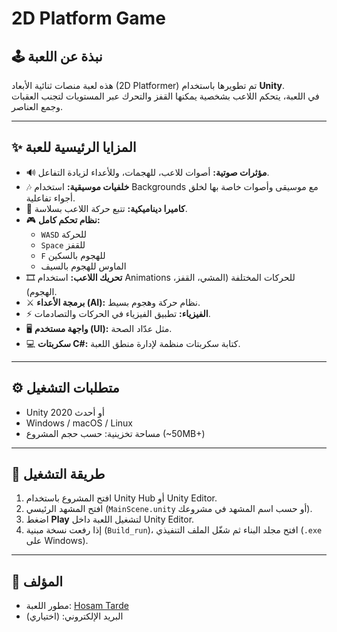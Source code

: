 # 2D Platform Game

## 🕹️ نبذة عن اللعبة
هذه لعبة منصات ثنائية الأبعاد (2D Platformer) تم تطويرها باستخدام **Unity**.  
في اللعبة، يتحكم اللاعب بشخصية يمكنها القفز والتحرك عبر المستويات لتجنب العقبات وجمع العناصر.

---

## ✨ المزايا الرئيسية للعبة
- 🔊 **مؤثرات صوتية:** أصوات للاعب، للهجمات، وللأعداء لزيادة التفاعل.  
- 🎶 **خلفيات موسيقية:** استخدام Backgrounds مع موسيقى وأصوات خاصة بها لخلق أجواء تفاعلية.  
- 🎥 **كاميرا ديناميكية:** تتبع حركة اللاعب بسلاسة.  
- 🎮 **نظام تحكم كامل:**  
  - `WASD` للحركة  
  - `Space` للقفز  
  - `F` للهجوم بالسكين  
  - الماوس للهجوم بالسيف  
- 🎞 **تحريك اللاعب:** استخدام Animations للحركات المختلفة (المشي، القفز، الهجوم).  
- ⚔ **برمجة الأعداء (AI):** نظام حركة وهجوم بسيط.  
- ⚡ **الفيزياء:** تطبيق الفيزياء في الحركات والتصادمات.  
- 🖥 **واجهة مستخدم (UI):** مثل عدّاد الصحة.  
- 💻 **سكربتات C#:** كتابة سكربتات منظمة لإدارة منطق اللعبة.

---

## ⚙️ متطلبات التشغيل
- Unity 2020 أو أحدث  
- Windows / macOS / Linux  
- مساحة تخزينية: حسب حجم المشروع (~50MB+)  

---

## 🚀 طريقة التشغيل
1. افتح المشروع باستخدام Unity Hub أو Unity Editor.  
2. افتح المشهد الرئيسي (`MainScene.unity` أو حسب اسم المشهد في مشروعك).  
3. اضغط **Play** لتشغيل اللعبة داخل Unity Editor.  
4. إذا رفعت نسخة مبنية (`Build_run`)، افتح مجلد البناء ثم شغّل الملف التنفيذي (`.exe` على Windows).  

---

## 📝 المؤلف
- مطور اللعبة: [Hosam Tarde](https://github.com/Hosamtarde)  
- البريد الإلكتروني: (اختياري)
